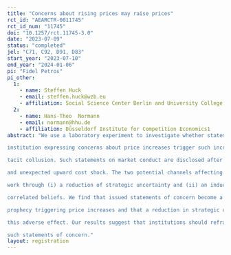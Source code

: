 ```yaml
---
title: "Concerns about rising prices may raise prices"
rct_id: "AEARCTR-0011745"
rct_id_num: "11745"
doi: "10.1257/rct.11745-3.0"
date: "2023-07-09"
status: "completed"
jel: "C71, C92, D91, D83"
start_year: "2023-07-10"
end_year: "2024-01-06"
pi: "Fidel Petros"
pi_other:
  1:
    - name: Steffen Huck
    - email: steffen.huck@wzb.eu
    - affiliation: Social Science Center Berlin and University College London
  2:
    - name: Hans-Theo  Normann
    - email: normann@hhu.de
    - affiliation: Düsseldorf Institute for Competition Economics1
abstract: "We use a laboratory experiment to investigate whether statements from a governmental
institution expressing concerns about price increases trigger such increases by facilitating
tacit collusion. Such statements on market conduct are disclosed after an exogenous
and unexpected upward cost shock. The two potential channels affecting tacit collusion
work through (i) a reduction of strategic uncertainty and (ii) an inducement of
correlated beliefs. We find that issued statements of concern become a self-fulfilling
prophecy triggering price increases and that a reduction in strategic uncertainty drives
this adverse effect. Our results suggest that institutions should refrain from publishing
such statements of concern."
layout: registration
---
```


